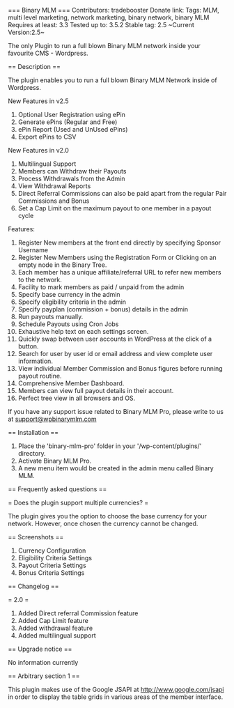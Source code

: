 === Binary MLM ===
Contributors: tradebooster
Donate link: 
Tags: MLM, multi level marketing, network marketing, binary network, binary MLM
Requires at least: 3.3
Tested up to: 3.5.2
Stable tag: 2.5
~Current Version:2.5~

The only Plugin to run a full blown Binary MLM network inside your  favourite CMS - Wordpress.

== Description ==

The plugin enables you to run a full blown Binary MLM Network inside of Wordpress.

New Features in v2.5

1. Optional User Registration using ePin
2. Generate ePins (Regular and Free)
3. ePin Report (Used and UnUsed ePins)
4. Export ePins to CSV

New Features in v2.0

1. Multilingual Support
2. Members can Withdraw their Payouts
3. Process Withdrawals from the Admin
4. View Withdrawal Reports
5. Direct Referral Commissions can also be paid apart from the regular Pair Commissions and Bonus
6. Set a Cap Limit on the maximum payout to one member in a payout cycle

Features:

1. Register New members at the front end directly by specifying Sponsor Username
2. Register New Members using the Registration Form or Clicking on an empty node in the Binary Tree.
3. Each member has a unique affiliate/referral URL to refer new members to the network.
4. Facility to mark members as paid / unpaid from the admin
5. Specify base currency in the admin
6. Specify eligibility criteria in the admin
7. Specify payplan (commission + bonus) details in the admin
8. Run payouts manually.
9. Schedule Payouts using Cron Jobs
10. Exhaustive help text on each settings screen.
11. Quickly swap between user accounts in WordPress at the click of a button.
12. Search for user by user id or email address and view complete user information.
13. View individual Member Commission and Bonus figures before running payout routine.
14. Comprehensive Member Dashboard.
15. Members can view full payout details in their account.
16. Perfect tree view in all browsers and OS.

If you have any support issue related to Binary MLM Pro, please write to us at <a href="mailto:support@wpbinarymlm.com">support@wpbinarymlm.com</a>

== Installation ==

1. Place the 'binary-mlm-pro' folder in your '/wp-content/plugins/' directory.
2. Activate Binary MLM Pro.
3. A new menu item would be created in the admin menu called Binary MLM.

== Frequently asked questions ==

= Does the plugin support multiple currencies? =

The plugin gives you the option to choose the base currency for your network. However, once chosen the currency cannot be changed.


== Screenshots ==

1. Currency Configuration
2. Eligibility Criteria Settings
3. Payout Criteria Settings
4. Bonus Criteria Settings

== Changelog ==

= 2.0 =
1) Added Direct referral Commission feature
2) Added Cap Limit feature
3) Added withdrawal feature
4) Added multilingual support


== Upgrade notice ==

No information currently

== Arbitrary section 1 ==

This plugin makes use of the Google JSAPI at http://www.google.com/jsapi in order to display the table grids in various areas of the member interface.
